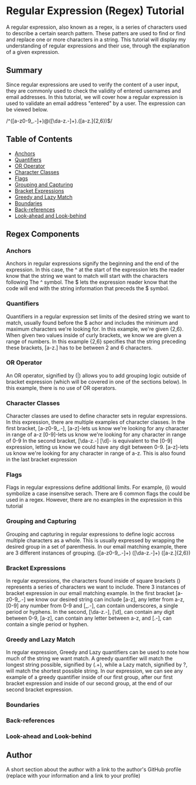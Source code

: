# Regular Expression (Regex) Tutorial 

A regular expression, also known as a regex, is a series of characters used to describe a certain search pattern. These patters are used to find or find and replace one or more characters in a string. This tutorial will display my understanding of regular expressions and their use, through the explanation of a given expression. 

## Summary

Since regular expressions are used to verify the content of a user input, they are commonly used to check the validity of entered usernames and email addresses. In this tutorial, we will cover how a regular expression is used to validate an email address "entered" by a user. The expression can be viewed below. 

/^([a-z0-9_\.-]+)@([\da-z\.-]+)\.([a-z\.]{2,6})$/


## Table of Contents

- [Anchors](#anchors)
- [Quantifiers](#quantifiers)
- [OR Operator](#or-operator)
- [Character Classes](#character-classes)
- [Flags](#flags)
- [Grouping and Capturing](#grouping-and-capturing)
- [Bracket Expressions](#bracket-expressions)
- [Greedy and Lazy Match](#greedy-and-lazy-match)
- [Boundaries](#boundaries)
- [Back-references](#back-references)
- [Look-ahead and Look-behind](#look-ahead-and-look-behind)
## Regex Components


### Anchors
Anchors in regular expressions signify the beginning and the end of the expression. In this case, the ^ at the start of the expression lets the reader know that the string we want to match will start with the characters following The ^ symbol. The $ lets the expression reader know that the code will end with the string information that preceds the $ symbol. 

### Quantifiers
Quantifiers in a regular expression set limits of the desired string we want to match, usually found before the $ achor and includes the minimum and maximum characters we're looking for. In this example, we're given {2,6}. When given two values inside of curly brackets, we know we are given a range of numbers. In this example {2,6} specifies that the string preceding these brackets, [a-z\.] has to be between 2 and 6 characters. 

### OR Operator
An OR operator, signified by (|) allows you to add grouping logic outside of bracket expression (which will be covered in one of the sections below). In this example, there is no use of OR operators. 

### Character Classes
Character classes are used to define character sets in regular expressions. In this expression, there are multiple examples of character classes. 
In the first bracket, [a-z0-9_\.-], 
[a-z]-lets us know we're looking for any character in range of a-z
[0-9]-lets us know we're looking for any character in range of 0-9
In the second bracket, [\da-z\.-]
[\d]- is equivalent to the [0-9] expression, letting us know we could have any digit between 0-9.
[a-z]-lets us know we're looking for any character in range of a-z. This is also found in the last bracket expression

### Flags
Flags in regular expressions define additional limits. For example, (i) would symbolize a case insensitve serach. There are 6 common flags the could be used in a regex. However, there are no examples in the expression in this tutorial

### Grouping and Capturing
Grouping and capturing in regular expressions to define logic accross multiple characters as a whole. This is usually expressed by wrapping the desired group in a set of parenthesis. In our email matching example, there are 3 different instances of grouping. 
([a-z0-9_\.-]+)
([\da-z\.-]+)
([a-z\.]{2,6})

### Bracket Expressions
In regular expressions, the characters found inside of square brackets () represents a series of characters we want to include. There 3 instances of bracket expression in our email matching example. In the first bracket [a-z0-9_\.-] we know our desired string can include [a-z], any letter from a-z, [0-9] any number from 0-9 and [_\.-], can contain underscores, a single period or hyphens. In the second, [\da-z\.-], [\d], can contain any digit between 0-9, [a-z], can contain any letter between a-z, and [\.-], can contain a single period or hyphen. 

### Greedy and Lazy Match
In regular expression, Greedy and Lazy quantifiers can be used to note how much of the string we want match. A greedy quantifier will match the longest string possible, signified by (.+), while a Lazy match, signified by ?, will match the shortest possible string. In our expression, we can see any example of a greedy quantifier inside of our first group, after our first bracket expression and inside of our second group, at the end of our second bracket expression. 

### Boundaries

### Back-references

### Look-ahead and Look-behind

## Author

A short section about the author with a link to the author's GitHub profile (replace with your information and a link to your profile)
